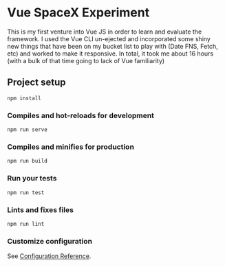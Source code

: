 # Vue SpaceX Experiment

This is my first venture into Vue JS in order to learn and evaluate the framework. I used the Vue CLI un-ejected and incorporated some shiny new things that have been on my bucket list to play with (Date FNS, Fetch, etc) and worked to make it responsive. In total, it took me about 16 hours (with a bulk of that time going to lack of Vue familiarity)

## Project setup
```
npm install
```

### Compiles and hot-reloads for development
```
npm run serve
```

### Compiles and minifies for production
```
npm run build
```

### Run your tests
```
npm run test
```

### Lints and fixes files
```
npm run lint
```

### Customize configuration
See [Configuration Reference](https://cli.vuejs.org/config/).
